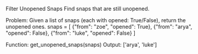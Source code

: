 Filter Unopened Snaps
Find snaps that are still unopened.

Problem:
Given a list of snaps (each with opened: True/False), return the unopened ones.
snaps = [
  {"from": "zoe", "opened": True},
  {"from": "arya", "opened": False},
  {"from": "luke", "opened": False}
]

Function: get_unopened_snaps(snaps)
Output: ['arya', 'luke']